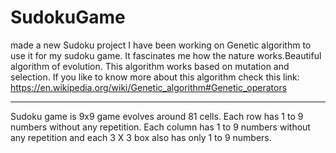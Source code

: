 # SudokuGame
made a new Sudoku project
I have been working on Genetic algorithm to use it for my sudoku game. 
It fascinates me how the nature works.Beautiful algorithm of evolution.
This algorithm works based on mutation and selection.
If you like to know more about this algorithm check this link: https://en.wikipedia.org/wiki/Genetic_algorithm#Genetic_operators
_______________________________________________________________________________________________________________________________
Sudoku game is 9x9 game evolves around 81 cells.
Each row has 1 to 9 numbers without any repetition.
Each column has 1 to 9 numbers without any repetition and each 3 X 3 box also has only 1 to 9 numbers. 
